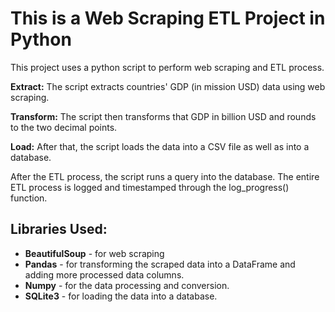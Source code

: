 # This is a Web Scraping ETL Project in Python
This project uses a python script to perform web scraping and ETL process. 

**Extract:** The script extracts countries' GDP (in mission USD) data using web scraping. 

**Transform:** The script then transforms that GDP in billion USD and rounds to the two decimal points. 

**Load:** After that, the script loads the data into a CSV file as well as into a database. 

After the ETL process, the script runs a query into the database. The entire ETL process is logged and timestamped through the log_progress() function. 

## Libraries Used: 
- **BeautifulSoup** - for web scraping
- **Pandas** - for transforming the scraped data into a DataFrame and adding more processed data columns.
- **Numpy** - for the data processing and conversion.
- **SQLite3** - for loading the data into a database.  
